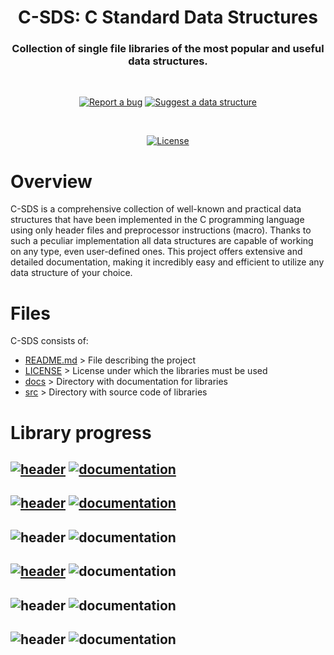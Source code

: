 <div align="center">
	<h1>C-SDS: C Standard Data Structures</h1>
	<h3>Collection of single file libraries of the most popular and useful data structures.</h3>

  <br>
  
  [![Report a bug][issue-badge]][issue-link]
  [![Suggest a data structure][feature-badge]][feature-link]
  
  <br>
  
  [![License][license-badge]][license-link]

</div>

# Overview
C-SDS is a comprehensive collection of well-known and practical data structures that have been implemented in the C programming language using only header files and preprocessor instructions (macro). Thanks to such a peculiar implementation all data structures are capable of working on any type, even user-defined ones. This project offers extensive and detailed documentation, making it incredibly easy and efficient to utilize any data structure of your choice.

# Files
C-SDS consists of:
* [README.md][readme-link] > File describing the project
* [LICENSE][license-link] > License under which the libraries must be used
* [docs][docs-link] > Directory with documentation for libraries
* [src][src-link] > Directory with source code of libraries

# Library progress
## [![header][stack.h-badge]][stack.h-link] [![documentation][stack.md-badge]][stack.md-link]
## [![header][vector.h-badge]][vector.h-link] [![documentation][vector.md-badge]][vector.md-link]
## ![header][queue.h-badge] ![documentation][queue.md-badge]
## [![header][deque.h-badge]][deque.h-link] ![documentation][deque.md-badge]
## ![header][set.h-badge] ![documentation][set.md-badge]
## ![header][map.h-badge] ![documentation][map.md-badge]

[issue-link]: https://github.com/PogSmok/C-SDS/issues
[feature-link]: https://github.com/PogSmok//C-SDS/discussions/categories/ideas
[license-link]: https://github.com/PogSmok//C-SDS/blob/master/LICENSE
[readme-link]: https://github.com/PogSmok/C-SDS/blob/master/README.md
[docs-link]: https://github.com/PogSmok/C-SDS/tree/master/docs
[src-link]: https://github.com/PogSmok/C-SDS/tree/master/src
[vector.h-link]: https://github.com/PogSmok/C-SDS/blob/master/src/vector.h
[vector.md-link]: https://github.com/PogSmok/C-SDS/blob/master/docs/vector.md
[stack.h-link]: https://github.com/PogSmok/C-SDS/blob/master/src/stack.h
[stack.md-link]: https://github.com/PogSmok/C-SDS/blob/master/docs/stack.md
[deque.h-link]: https://github.com/PogSmok/C-SDS/blob/master/src/deque.h

[issue-badge]: https://img.shields.io/badge/%F0%9F%91%BE-Report%20a%20bug-%23a8161b?style=for-the-badge&labelColor=%23ab5053
[feature-badge]: https://img.shields.io/badge/%F0%9F%92%A1-Suggest%20a%20feature-%2300d1ca?style=for-the-badge&labelColor=%23c8f7f6
[license-badge]: https://img.shields.io/badge/Apache%202.0-red?style=for-the-badge&label=License
[stack.h-badge]: https://img.shields.io/badge/%E2%9C%94%EF%B8%8F-stack.h-green?style=for-the-badge&labelColor=%23858483
[stack.md-badge]: https://img.shields.io/badge/%E2%9C%94%EF%B8%8F-stack.md-green?style=for-the-badge&labelColor=%23858483
[vector.h-badge]: https://img.shields.io/badge/%E2%9C%94%EF%B8%8F-vector.h-green?style=for-the-badge&labelColor=%23858483
[vector.md-badge]: https://img.shields.io/badge/%E2%9C%94%EF%B8%8F-vector.md-green?style=for-the-badge&labelColor=%23858483
[queue.h-badge]: https://img.shields.io/badge/%E2%9D%8C-queue.h-red?style=for-the-badge&labelColor=%23858483
[queue.md-badge]: https://img.shields.io/badge/%E2%9D%8C-queue.md-red?style=for-the-badge&labelColor=%23858483
[deque.h-badge]: https://img.shields.io/badge/〽%EF%B8%8F-deque.h-yellow?style=for-the-badge&labelColor=%23858483
[deque.md-badge]: https://img.shields.io/badge/%E2%9D%8C-deque.md-red?style=for-the-badge&labelColor=%23858483
[set.h-badge]: https://img.shields.io/badge/%E2%9D%8C-set.h-red?style=for-the-badge&labelColor=%23858483
[set.md-badge]: https://img.shields.io/badge/%E2%9D%8C-set.md-red?style=for-the-badge&labelColor=%23858483
[map.h-badge]: https://img.shields.io/badge/%E2%9D%8C-map.h-red?style=for-the-badge&labelColor=%23858483
[map.md-badge]: https://img.shields.io/badge/%E2%9D%8C-map.md-red?style=for-the-badge&labelColor=%23858483

